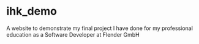 # ihk_demo
A website to demonstrate my final project I have done for my professional education as a Software Developer at Flender GmbH
